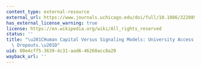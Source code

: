 ```yaml
---
content_type: external-resource
external_url: https://www.journals.uchicago.edu/doi/full/10.1086/322089
has_external_license_warning: true
license: https://en.wikipedia.org/wiki/All_rights_reserved
status: ''
title: "\u201CHuman Capital Versus Signaling Models: University Access and High School\
  \ Dropouts.\u201D"
uid: 80e4cff5-3639-4c31-aad6-46260acc8a29
wayback_url: ''
---
```

